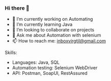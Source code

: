 ### Hi there 👋

- 🔭 I’m currently working on Automating 
- 🌱 I’m currently learning Java 
- 👯 I’m looking to collaborate on projects
- 💬 Ask me about Automation with selenium
- 📫 How to reach me: inboxvirgtil@gmail.com

Skills:

- Languages: Java, SQL
- Automation testing: Selenium WebDriver
- API: Postman, SoapUI, RestAssured

